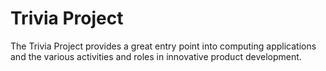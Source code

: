 # Trivia Project

The Trivia Project provides a great entry point into computing applications and the various activities and roles in innovative product development.

